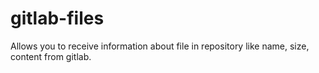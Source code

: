 # gitlab-files
Allows you to receive information about file in repository like name, size, content from gitlab.
